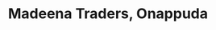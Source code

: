 ---
title: "Madeena Traders, Onappuda"
url: /onappuda/madeena-traders-onappuda/
shop: Eisenwaren
---